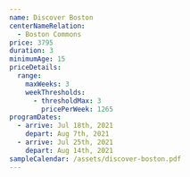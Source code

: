 ```yaml
---
name: Discover Boston
centerNameRelation:
  - Boston Commons
price: 3795
duration: 3
minimumAge: 15
priceDetails:
  range:
    maxWeeks: 3
    weekThresholds:
      - thresholdMax: 3
        pricePerWeek: 1265
programDates:
  - arrive: Jul 18th, 2021
    depart: Aug 7th, 2021
  - arrive: Jul 25th, 2021
    depart: Aug 14th, 2021
sampleCalendar: /assets/discover-boston.pdf
---
```

